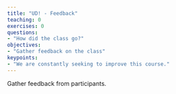 ```yaml
---
title: "UD! - Feedback"
teaching: 0
exercises: 0
questions:
- "How did the class go?"
objectives:
- "Gather feedback on the class"
keypoints:
- "We are constantly seeking to improve this course."
---
```


Gather feedback from participants.
